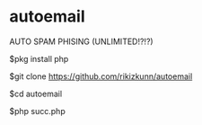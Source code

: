 # autoemail
AUTO SPAM PHISING (UNLIMITED!?!?)

$pkg install php

$git clone https://github.com/rikizkunn/autoemail

$cd autoemail

$php succ.php
